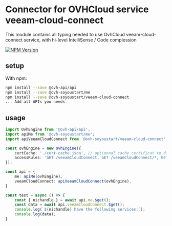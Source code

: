 # Connector for OVHCloud service veeam-cloud-connect

This module contains all typing needed to use OvhCloud veeam-cloud-connect service, with hi-level IntelliSense / Code complession

[![NPM Version](https://img.shields.io/npm/v/@ovh-soyoustart/veeam-cloud-connect.svg?style=flat)](https://www.npmjs.org/package/@ovh-soyoustart/veeam-cloud-connect)

## setup

With npm:
````bash
npm install --save @ovh-api/api
npm install --save @ovh-soyoustart/me
npm install --save @ovh-soyoustart/veeam-cloud-connect
... Add all APIs you needs
````

## usage

````typescript
import OvhEngine from '@ovh-api/api';
import apiMe from '@ovh-soyoustart/me';
import apiVeeamCloudConnect from '@ovh-soyoustart/veeam-cloud-connect';

const ovhEngine = new OvhEngine({ 
    certCache: './cert-cache.json', // optionnal cache certificat to disk
    accessRules: 'GET /veeamCloudConnect, GET /veeamCloudConnect/*, GET /me', // optionnal limit the requested privileges.
});

const api = {
    me: apiMe(ovhEngine),
    veeamCloudConnect: apiVeeamCloudConnect(ovhEngine),
}

const test = async () => {
    const { nichandle } = await api.me.$get();
    const data = await api.veeamCloudConnect.$get();
    console.log(`${nichandle} have the following services:`);
    console.log(data);
}

````